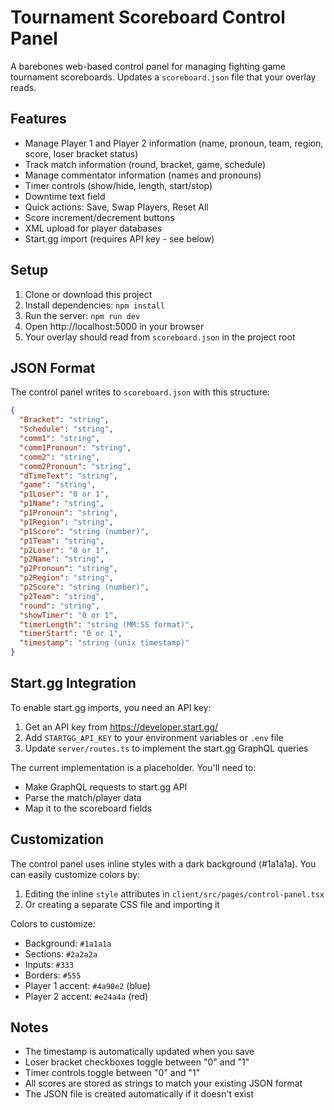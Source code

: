 # Tournament Scoreboard Control Panel

A barebones web-based control panel for managing fighting game tournament scoreboards. Updates a `scoreboard.json` file that your overlay reads.

## Features

- Manage Player 1 and Player 2 information (name, pronoun, team, region, score, loser bracket status)
- Track match information (round, bracket, game, schedule)
- Manage commentator information (names and pronouns)
- Timer controls (show/hide, length, start/stop)
- Downtime text field
- Quick actions: Save, Swap Players, Reset All
- Score increment/decrement buttons
- XML upload for player databases
- Start.gg import (requires API key - see below)

## Setup

1. Clone or download this project
2. Install dependencies: `npm install`
3. Run the server: `npm run dev`
4. Open http://localhost:5000 in your browser
5. Your overlay should read from `scoreboard.json` in the project root

## JSON Format

The control panel writes to `scoreboard.json` with this structure:

```json
{
  "Bracket": "string",
  "Schedule": "string",
  "comm1": "string",
  "comm1Pronoun": "string",
  "comm2": "string",
  "comm2Pronoun": "string",
  "dTimeText": "string",
  "game": "string",
  "p1Loser": "0 or 1",
  "p1Name": "string",
  "p1Pronoun": "string",
  "p1Region": "string",
  "p1Score": "string (number)",
  "p1Team": "string",
  "p2Loser": "0 or 1",
  "p2Name": "string",
  "p2Pronoun": "string",
  "p2Region": "string",
  "p2Score": "string (number)",
  "p2Team": "string",
  "round": "string",
  "showTimer": "0 or 1",
  "timerLength": "string (MM:SS format)",
  "timerStart": "0 or 1",
  "timestamp": "string (unix timestamp)"
}
```

## Start.gg Integration

To enable start.gg imports, you need an API key:

1. Get an API key from https://developer.start.gg/
2. Add `STARTGG_API_KEY` to your environment variables or `.env` file
3. Update `server/routes.ts` to implement the start.gg GraphQL queries

The current implementation is a placeholder. You'll need to:
- Make GraphQL requests to start.gg API
- Parse the match/player data
- Map it to the scoreboard fields

## Customization

The control panel uses inline styles with a dark background (#1a1a1a). You can easily customize colors by:

1. Editing the inline `style` attributes in `client/src/pages/control-panel.tsx`
2. Or creating a separate CSS file and importing it

Colors to customize:
- Background: `#1a1a1a`
- Sections: `#2a2a2a`
- Inputs: `#333`
- Borders: `#555`
- Player 1 accent: `#4a90e2` (blue)
- Player 2 accent: `#e24a4a` (red)

## Notes

- The timestamp is automatically updated when you save
- Loser bracket checkboxes toggle between "0" and "1"
- Timer controls toggle between "0" and "1"
- All scores are stored as strings to match your existing JSON format
- The JSON file is created automatically if it doesn't exist
